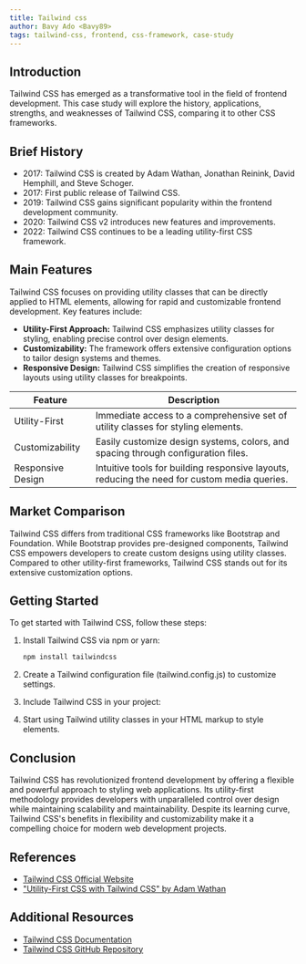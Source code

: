 ```yaml
---
title: Tailwind css
author: Bavy Ado <Bavy89>
tags: tailwind-css, frontend, css-framework, case-study
---
```


## Introduction

Tailwind CSS has emerged as a transformative tool in the field of frontend development. This case study will explore the history, applications, strengths, and weaknesses of Tailwind CSS, comparing it to other CSS frameworks.

## Brief History

- 2017: Tailwind CSS is created by Adam Wathan, Jonathan Reinink, David Hemphill, and Steve Schoger.
- 2017: First public release of Tailwind CSS.
- 2019: Tailwind CSS gains significant popularity within the frontend development community.
- 2020: Tailwind CSS v2 introduces new features and improvements.
- 2022: Tailwind CSS continues to be a leading utility-first CSS framework.

## Main Features

Tailwind CSS focuses on providing utility classes that can be directly applied to HTML elements, allowing for rapid and customizable frontend development. Key features include:

- **Utility-First Approach:** Tailwind CSS emphasizes utility classes for styling, enabling precise control over design elements.
- **Customizability:** The framework offers extensive configuration options to tailor design systems and themes.
- **Responsive Design:** Tailwind CSS simplifies the creation of responsive layouts using utility classes for breakpoints.

| Feature            | Description                                                                                  |
| ------------------ | -------------------------------------------------------------------------------------------- |
| Utility-First      | Immediate access to a comprehensive set of utility classes for styling elements.             |
| Customizability    | Easily customize design systems, colors, and spacing through configuration files.           |
| Responsive Design  | Intuitive tools for building responsive layouts, reducing the need for custom media queries. |

## Market Comparison

Tailwind CSS differs from traditional CSS frameworks like Bootstrap and Foundation. While Bootstrap provides pre-designed components, Tailwind CSS empowers developers to create custom designs using utility classes. Compared to other utility-first frameworks, Tailwind CSS stands out for its extensive customization options.

## Getting Started

To get started with Tailwind CSS, follow these steps:

1. Install Tailwind CSS via npm or yarn:
   ```bash
   npm install tailwindcss

2. Create a Tailwind configuration file (tailwind.config.js) to customize settings.

3. Include Tailwind CSS in your project:
   <link href="https://cdn.tailwindcss.com" rel="stylesheet">


4. Start using Tailwind utility classes in your HTML markup to style elements.


## Conclusion

Tailwind CSS has revolutionized frontend development by offering a flexible and powerful approach to styling web applications. Its utility-first methodology provides developers with unparalleled control over design while maintaining scalability and maintainability. Despite its learning curve, Tailwind CSS's benefits in flexibility and customizability make it a compelling choice for modern web development projects.

## References

- [Tailwind CSS Official Website](https://tailwindcss.com)
- ["Utility-First CSS with Tailwind CSS" by Adam Wathan](https://www.youtube.com/watch?v=6zIuAyLZPH0)

## Additional Resources

- [Tailwind CSS Documentation](https://tailwindcss.com/docs)
- [Tailwind CSS GitHub Repository](https://github.com/tailwindlabs/tailwindcss)



